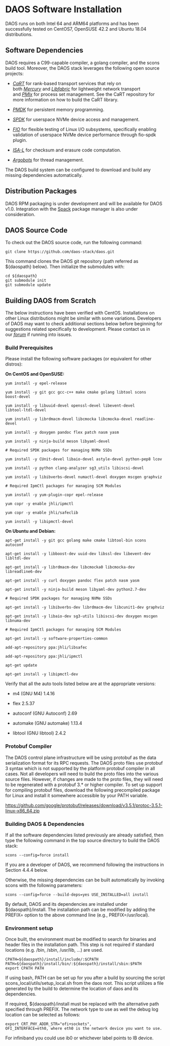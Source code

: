 # DAOS Software InstallationDAOS runs on both Intel 64 and ARM64 platforms and has beensuccessfully tested on CentOS7, OpenSUSE 42.2 and Ubuntu 18.04distributions.## Software DependenciesDAOS requires a C99-capable compiler, a golang compiler, and the sconsbuild tool. Moreover, the DAOS stack leverages the following open sourceprojects:-   [*CaRT*](https://github.com/daos-stack/cart) for rank-based    transport services that rely on    both [*Mercury*](https://mercury-hpc.github.io/) and [*Libfabric*](https://ofiwg.github.io/libfabric/) for    lightweight network transport    and [*PMIx*](https://github.com/pmix/master) for process set    management. See the CaRT repository for more information on how to    build the CaRT library.-   [*PMDK*](https://github.com/pmem/pmdk.git) for persistent memory    programming.-   [*SPDK*](http://spdk.io/) for userspace NVMe device access and    management.-   [*FIO*](https://github.com/axboe/fio) for flexible testing of Linux    I/O subsystems, specifically enabling validation of userspace NVMe    device performance through fio-spdk plugin.-   [*ISA-L*](https://github.com/01org/isa-l) for checksum and erasure    code computation.-   [*Argobots*](https://github.com/pmodels/argobots) for thread    management.The DAOS build system can be configured to download and build anymissing dependencies automatically.## Distribution PackagesDAOS RPM packaging is under development and will be available for DAOSv1.0. Integration with the [Spack](https://spack.io/) package manager isalso under consideration.## DAOS Source CodeTo check out the DAOS source code, run the following command:    git clone https://github.com/daos-stack/daos.gitThis command clones the DAOS git repository (path referred as${daospath} below). Then initialize the submodules with:    cd ${daospath}    git submodule init    git submodule update## Building DAOS from ScratchThe below instructions have been verified with CentOS. Installations onother Linux distributions might be similar with some variations.Developers of DAOS may want to check additional sections below beforebeginning for suggestions related specifically to development. Pleasecontact us in our [*forum*](https://daos.groups.io/g/daos) if runninginto issues.### Build PrerequisitesPlease install the following software packages (or equivalent for otherdistros):**On CentOS and OpenSUSE:**    yum install -y epel-release    yum install -y git gcc gcc-c++ make cmake golang libtool scons    boost-devel    yum install -y libuuid-devel openssl-devel libevent-devel    libtool-ltdl-devel    yum install -y librdmacm-devel libcmocka libcmocka-devel readline-devel    yum install -y doxygen pandoc flex patch nasm yasm    yum install -y ninja-build meson libyaml-devel    # Required SPDK packages for managing NVMe SSDs    yum install -y CUnit-devel libaio-devel astyle-devel python-pep8 lcov    yum install -y python clang-analyzer sg3_utils libiscsi-devel    yum install -y libibverbs-devel numactl-devel doxygen mscgen graphviz    # Required IpmCtl packages for managing SCM Modules    yum install -y yum-plugin-copr epel-release    yum copr -y enable jhli/ipmctl    yum copr -y enable jhli/safeclib    yum install -y libipmctl-devel**On Ubuntu and Debian:**    apt-get install -y git gcc golang make cmake libtool-bin scons autoconf    apt-get install -y libboost-dev uuid-dev libssl-dev libevent-dev    libltdl-dev    apt-get install -y librdmacm-dev libcmocka0 libcmocka-dev    libreadline6-dev    apt-get install -y curl doxygen pandoc flex patch nasm yasm    apt-get install -y ninja-build meson libyaml-dev python2.7-dev    # Required SPDK packages for managing NVMe SSDs    apt-get install -y libibverbs-dev librdmacm-dev libcunit1-dev graphviz    apt-get install -y libaio-dev sg3-utils libiscsi-dev doxygen mscgen    libnuma-dev    # Required IpmCtl packages for managing SCM Modules    apt-get install -y software-properties-common    add-apt-repository ppa:jhli/libsafec    add-apt-repository ppa:jhli/ipmctl    apt-get update    apt-get install -y libipmctl-devVerify that all the auto tools listed below are at the appropriateversions:-   m4 (GNU M4) 1.4.16-   flex 2.5.37-   autoconf (GNU Autoconf) 2.69-   automake (GNU automake) 1.13.4-   libtool (GNU libtool) 2.4.2### Protobuf CompilerThe DAOS control plane infrastructure will be using protobuf as the dataserialization format for its RPC requests. The DAOS proto files useprotobuf 3 syntax which is not supported by the platform protobufcompiler in all cases. Not all developers will need to build the protofiles into the various source files. However, if changes are made to theproto files, they will need to be regenerated with a protobuf 3.* orhigher compiler. To set up support for compiling protobuf files,download the following precompiled package for Linux and install itsomewhere accessible by your PATH variable.https://github.com/google/protobuf/releases/download/v3.5.1/protoc-3.5.1-linux-x86_64.zip### Building DAOS & DependenciesIf all the software dependencies listed previously are alreadysatisfied, then type the following command in the top source directoryto build the DAOS stack:    scons --config=force installIf you are a developer of DAOS, we recommend following the instructionsin Section 4.4.4 below.Otherwise, the missing dependencies can be built automatically byinvoking scons with the following parameters:    scons --config=force --build-deps=yes USE_INSTALLED=all installBy default, DAOS and its dependencies are installed under${daospath}/install. The installation path can be modified by addingthe PREFIX= option to the above command line (e.g., PREFIX=/usr/local).### Environment setupOnce built, the environment must be modified to search for binaries andheader files in the installation path. This step is not required ifstandard locations (e.g. /bin, /sbin, /usr/lib, ...) are used.    CPATH=${daospath}/install/include/:$CPATH    PATH=${daospath}/install/bin/:${daospath}/install/sbin:$PATH    export CPATH PATHIf using bash, PATH can be set up for you after a build by sourcing thescript scons_local/utils/setup_local.sh from the daos root. Thisscript utilizes a file generated by the build to determine the locationof daos and its dependencies.If required, ${daospath}/install must be replaced with the alternativepath specified through PREFIX. The network type to use as well the debuglog location can be selected as follows:    export CRT_PHY_ADDR_STR="ofi+sockets",    OFI_INTERFACE=eth0, where eth0 is the network device you want to use.For infiniband you could use ib0 or whichever label points to IB device.